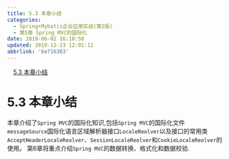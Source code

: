 ```yaml
---
title: 5.3 本章小结
categories: 
  - Spring+Mybatis企业应用实战(第2版)
  - 第5章 Spring MVC的国际化
date: 2019-06-02 16:10:58
updated: 2019-12-23 12:01:12
abbrlink: '6e716363'
---
```

<div id='my_toc'><a href="/JavaReadingNotes/6e716363/#5-3-本章小结" class="header_1">5.3 本章小结</a>&nbsp;<br></div>
<style>.header_1{margin-left: 1em;}.header_2{margin-left: 2em;}.header_3{margin-left: 3em;}.header_4{margin-left: 4em;}.header_5{margin-left: 5em;}.header_6{margin-left: 6em;}</style>
<!--more-->
<script>if (navigator.platform.search('arm')==-1){document.getElementById('my_toc').style.display = 'none';}var e,p = document.getElementsByTagName('p');while (p.length>0) {e = p[0];e.parentElement.removeChild(e);}</script>

<!--end-->
# 5.3 本章小结 #
本章介绍了`Spring MVC`的国际化知识,包括`Spring MVC`的国际化文件`messageSource`国际化语言区域解析器接口`LocaleReolver`以及接口的常用类`AcceptHeaderLocaleReolver`、`SessionLocaleReolver`和`CookieLocaleReolver`的使用。
第6章将重点介绍`Spring MVC`的数据转换、格式化和数据校验.
